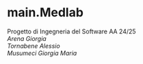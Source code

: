 # main.Medlab
Progetto di Ingegneria del Software AA 24/25
<br/>_Arena Giorgia_
<br/>_Tornabene Alessio_
<br/>_Musumeci Giorgia Maria_
